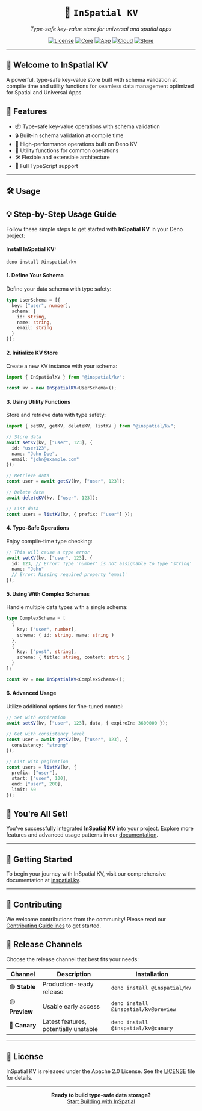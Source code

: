 <div align="center">
  <!-- <img src="https://your-image-url.com/inspatial-logo.png" alt="InSpatial KV Logo" width="200"/> -->

# 🔑 `InSpatial KV`

_Type-safe key-value store for universal and spatial apps_

[![License](https://img.shields.io/badge/license-Apache%202.0-blue.svg)](https://opensource.org/licenses/Apache-2.0)
[![Core](https://img.shields.io/badge/core-inspatial.dev-brightgreen.svg)](https://www.inspatial.dev)
[![App](https://img.shields.io/badge/app-inspatial.app-purple.svg)](https://www.inspatial.app)
[![Cloud](https://img.shields.io/badge/cloud-inspatial.cloud-yellow.svg)](https://www.inspatial.cloud)
[![Store](https://img.shields.io/badge/store-inspatial.store-red.svg)](https://www.inspatial.store)

</div>

---

## 🌟 Welcome to InSpatial KV

A powerful, type-safe key-value store built with schema validation at compile time and utility functions for seamless data management optimized for Spatial and Universal Apps


## 🌟 Features

- 📦 Type-safe key-value operations with schema validation
- 🔒 Built-in schema validation at compile time
- 🚀 High-performance operations built on Deno KV
- 🧩 Utility functions for common operations
- 🛠️ Flexible and extensible architecture
- 💪 Full TypeScript support

---

## 🛠️ Usage

## 💡 Step-by-Step Usage Guide

Follow these simple steps to get started with **InSpatial KV** in your Deno project:

#### Install InSpatial KV:

```bash
deno install @inspatial/kv
```

#### 1. **Define Your Schema**

Define your data schema with type safety:

```typescript
type UserSchema = [{
  key: ["user", number],
  schema: {
    id: string,
    name: string,
    email: string
  }
}];
```

#### 2. **Initialize KV Store**

Create a new KV instance with your schema:

```typescript
import { InSpatialKV } from "@inspatial/kv";

const kv = new InSpatialKV<UserSchema>();
```

#### 3. **Using Utility Functions**

Store and retrieve data with type safety:

```typescript
import { setKV, getKV, deleteKV, listKV } from "@inspatial/kv";

// Store data
await setKV(kv, ["user", 123], {
  id: "user123",
  name: "John Doe",
  email: "john@example.com"
});

// Retrieve data
const user = await getKV(kv, ["user", 123]);

// Delete data
await deleteKV(kv, ["user", 123]);

// List data
const users = listKV(kv, { prefix: ["user"] });
```

#### 4. **Type-Safe Operations**

Enjoy compile-time type checking:

```typescript
// This will cause a type error
await setKV(kv, ["user", 123], {
  id: 123, // Error: Type 'number' is not assignable to type 'string'
  name: "John"
  // Error: Missing required property 'email'
});
```

#### 5. **Using With Complex Schemas**

Handle multiple data types with a single schema:

```typescript
type ComplexSchema = [
  {
    key: ["user", number],
    schema: { id: string, name: string }
  },
  {
    key: ["post", string],
    schema: { title: string, content: string }
  }
];

const kv = new InSpatialKV<ComplexSchema>();
```

#### 6. **Advanced Usage**

Utilize additional options for fine-tuned control:

```typescript
// Set with expiration
await setKV(kv, ["user", 123], data, { expireIn: 3600000 });

// Get with consistency level
const user = await getKV(kv, ["user", 123], {
  consistency: "strong"
});

// List with pagination
const users = listKV(kv, {
  prefix: ["user"],
  start: ["user", 100],
  end: ["user", 200],
  limit: 50
});
```

## 🎉 You're All Set!

You've successfully integrated **InSpatial KV** into your project. Explore more features and advanced usage patterns in our [documentation](https://www.inspatial.kv).

---

## 🚀 Getting Started

To begin your journey with InSpatial KV, visit our comprehensive documentation at [inspatial.kv](https://www.inspatial.kv).

---

## 🤝 Contributing

We welcome contributions from the community! Please read our [Contributing Guidelines](CONTRIBUTING.md) to get started.

## 🚀 Release Channels

Choose the release channel that best fits your needs:

| Channel        | Description                           | Installation                        |
| -------------- | ------------------------------------- | ----------------------------------- |
| 🟢 **Stable**  | Production-ready release              | `deno install @inspatial/kv`        |
| 🟡 **Preview** | Usable early access                   | `deno install @inspatial/kv@preview` |
| 🔴 **Canary**  | Latest features, potentially unstable | `deno install @inspatial/kv@canary`  |

---

## 📄 License

InSpatial KV is released under the Apache 2.0 License. See the [LICENSE](LICENSE) file for details.

---

<div align="center">
  <strong>Ready to build type-safe data storage?</strong>
  <br>
  <a href="https://www.inspatial.app">Start Building with InSpatial</a>
</div>